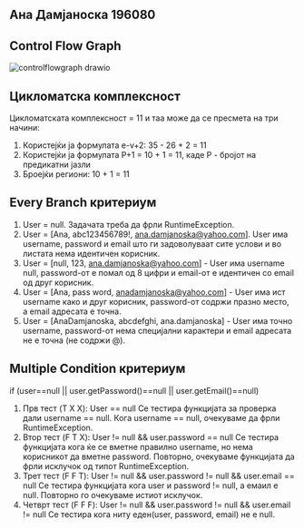 ## Aна Дамјаноска 196080

## Control Flow Graph

![controlflowgraph drawio](https://github.com/anadamjanoska/SI_2023_lab2_196080/assets/130085738/b3312831-4b44-45cc-b794-64c7860a6e50)

## Цикломатска комплексност
Цикломатската комплексност = 11 и таа може да се пресмета на три начини:
1. Користејќи ја формулата e-v+2: 35 - 26 + 2 = 11
2. Користејќи ја формулата P+1 = 10 + 1 = 11, каде P - бројот на предикатни јазли 
3. Броејќи региони: 10 + 1 = 11

## Every Branch критериум
1. User = null. Задачата треба да фрли RuntimeException.
2. User = [Ana, abc123456789!, ana.damjanoska@yahoo.com]. User има username, password и email што ги задоволуваат сите услови и во 
листата нема идентичен корисник.
3. User = [null, 123, ana.damjanoska@yahoo.com] - User има username null, password-от е помал од 8 цифри и email-от е идентичен со 
email од друг корисник.
4. User = [Ana, pass word, anadamjanoska@yahoo.com] - User има ист username како и друг корисник, password-от содржи празно место, а email
адресата е точна.
5. User = [AnaDamjanoska, abcdefghi, ana.damjanoska] - User има точно username, password-от нема специјални карактери и email адресата
не е точна (не содржи @).

## Multiple Condition критериум
if (user==null || user.getPassword()==null || user.getEmail()==null)

1. Прв тест (T X X): User == null
Се тестира функцијата за проверка дали username == null. Кога username == null, oчекуваме да фрли RuntimeException.
3. Втор тест (F T X): User != null && user.password == null
Се тестира функцијата кога ќе се вметне правилно username, но нема корисникот да вметне password. Повторно, очекуваме функцијата да фрли исклучок од типот RuntimeException.
4. Трет тест (F F T): User != null && user.password != null && user.email == null
Се тестира функцијата кога user и password != null, а емаил е null. Повторно го очекуваме истиот исклучок.
5. Четврт тест (F F F): User != null && user.password != null && user.email != null
Се тестира кога ниту еден(user, password, email) не е null.

